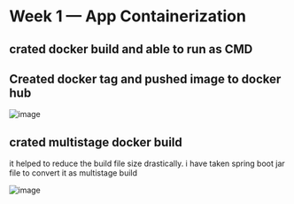 # Week 1 — App Containerization

## crated docker build and able to run as CMD 

## Created docker tag and pushed image to docker hub


![image](https://user-images.githubusercontent.com/1630074/222507530-17d20944-f91c-4c1d-ab7a-27bc3a284cc0.png)

## crated multistage docker build 

it helped to reduce the build file size drastically. i have taken spring boot jar file to convert it as multistage build


![image](https://user-images.githubusercontent.com/1630074/222707042-5d1fc90f-028b-417a-aefa-db4ba20671d7.png)

